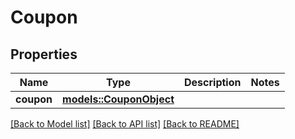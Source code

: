 # Coupon

## Properties

Name | Type | Description | Notes
------------ | ------------- | ------------- | -------------
**coupon** | [**models::CouponObject**](CouponObject.md) |  | 

[[Back to Model list]](../README.md#documentation-for-models) [[Back to API list]](../README.md#documentation-for-api-endpoints) [[Back to README]](../README.md)


